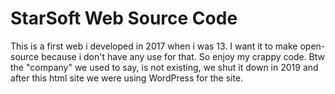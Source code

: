 # StarSoft Web Source Code
This is a first web i developed in 2017 when i was 13. I want it to make open-source because i don't have any use for that. So enjoy my crappy code. Btw the "company" we used to say, is not existing, we shut it down in 2019 and after this html site we were using WordPress for the site.
